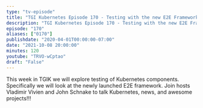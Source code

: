 ```yaml
---
type: "tv-episode"
title: "TGI Kubernetes Episode 170 - Testing with the new E2E Framework"
description: "TGI Kubernetes Episode 170 - Testing with the new E2E Framework"
episode: "170"
aliases: ["0170"]
publishdate: "2020-04-01T00:00:00-07:00"
date: "2021-10-08 20:00:00"
minutes: 120
youtube: "TRVO-wCptao"
draft: "False"
---
```


This week in TGIK we will explore testing of Kubernetes components. Specifically we will look at the newly launched E2E framework. Join hosts Vladimir Vivien and John Schnake to talk Kubernetes, news, and awesome projects!!!
